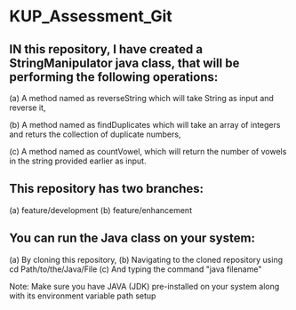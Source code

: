 # KUP_Assessment_Git

## IN this repository, I have created a StringManipulator java class, that will be performing the following operations:

(a) A method named as reverseString which will take String as input and reverse it,

(b) A method named as findDuplicates which will take an array of integers and returs the collection of duplicate numbers,

(c) A method named as countVowel, which will return the number of vowels in the string provided earlier as input.

## This repository has two branches:

(a) feature/development
(b) feature/enhancement

## You can run the Java class on your system:

(a) By cloning this repository,
(b) Navigating to the cloned repository using cd Path/to/the/Java/File
(c) And typing the command "java filename"

Note: Make sure you have JAVA (JDK) pre-installed on your system along with its environment variable path setup
